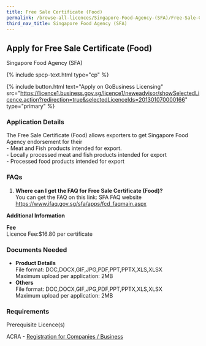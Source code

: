 ```yaml
---
title: Free Sale Certificate (Food)
permalink: /browse-all-licences/Singapore-Food-Agency-(SFA)/Free-Sale-Certificate-(Food)
third_nav_title: Singapore Food Agency (SFA)
---
```


## Apply for Free Sale Certificate (Food)

Singapore Food Agency (SFA)

{% include spcp-text.html type="cp" %}

{% include button.html text="Apply on GoBusiness Licensing" src="https://licence1.business.gov.sg/licence1/neweadvisor/showSelectedLicence.action?redirection=true&selectedLicenceIds=201301070000166" type="primary" %}

<H3>Application Details</H3>

<p>The Free Sale Certificate (Food) allows exporters to get Singapore Food Agency endorsement for their<br />- Meat and Fish products intended for export.<br />- Locally processed meat and fish products intended for export<br />- Processed food products intended for export</p>
<h3>FAQs</h3>
<ol>
<li><strong>Where can I get the FAQ for Free Sale Certificate (Food)?</strong><br />You can get the FAQ on this link: SFA FAQ website <a href="https://www.ifaq.gov.sg/sfa/apps/fcd_faqmain.aspx" target="_blank" rel="noopener">https://www.ifaq.gov.sg/sfa/apps/fcd_faqmain.aspx</a></li>
</ol>

<strong>Additional Information</strong>

<p><strong>Fee</strong><br>
 Licence Fee:$16.80 per certificate<br></p>

<H3>Documents Needed</H3>

<ul>
 <li><strong>Product Details</strong><br />File format: DOC,DOCX,GIF,JPG,PDF,PPT,PPTX,XLS,XLSX<br />Maximum upload per application: 2MB</li>
 <li><strong>Others<br /></strong>File format: DOC,DOCX,GIF,JPG,PDF,PPT,PPTX,XLS,XLSX<br />Maximum upload per application: 2MB<strong><br /></strong></li>
 </ul>

<H3>Requirements</H3>

<p>Prerequisite Licence(s)</p>
 <p>ACRA - <a href="https://www.acra.gov.sg/Home/" target="_blank" rel="noopener">Registration for Companies / Business</a></p>


